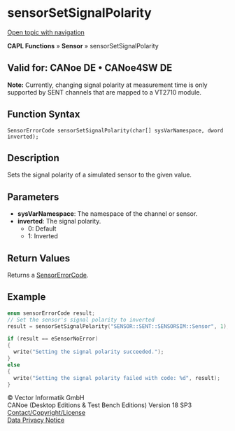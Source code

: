 # sensorSetSignalPolarity

[Open topic with navigation](../../../../../CANoeDEFamily.htm#Topics/CAPLFunctions/Sensor/Functions/CAPLfunctionSensorSetSignalPolarity.md)

**CAPL Functions** » **Sensor** » sensorSetSignalPolarity

## Valid for: CANoe DE • CANoe4SW DE

**Note:** Currently, changing signal polarity at measurement time is only supported by SENT channels that are mapped to a VT2710 module.

## Function Syntax

```
SensorErrorCode sensorSetSignalPolarity(char[] sysVarNamespace, dword inverted);
```

## Description

Sets the signal polarity of a simulated sensor to the given value.

## Parameters

- **sysVarNamespace**: The namespace of the channel or sensor.
- **inverted**: The signal polarity.
  - 0: Default
  - 1: Inverted

## Return Values

Returns a [SensorErrorCode](../CAPLfunctionsSensorEnumeration.md).

## Example

```c
enum sensorErrorCode result;
// Set the sensor's signal polarity to inverted
result = sensorSetSignalPolarity("SENSOR::SENT::SENSORSIM::Sensor", 1);

if (result == eSensorNoError)
{
  write("Setting the signal polarity succeeded.");
}
else
{
  write("Setting the signal polarity failed with code: %d", result);
}
```

© Vector Informatik GmbH  
CANoe (Desktop Editions & Test Bench Editions) Version 18 SP3  
[Contact/Copyright/License](../../../Shared/ContactCopyrightLicense.md)  
[Data Privacy Notice](https://www.vector.com/int/en/company/get-info/privacy-policy/)